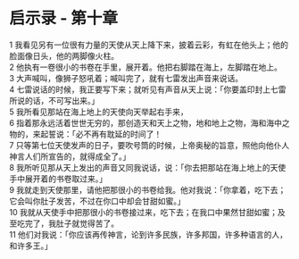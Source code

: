 # 启示录 - 第十章
  
 1 我看见另有一位很有力量的天使从天上降下来，披着云彩，有虹在他头上；他的脸面像日头，他的两脚像火柱。  
 2 他执有一卷很小的书卷在手里，展开着。他把右脚踏在海上，左脚踏在地上。  
 3 大声喊叫，像狮子怒吼着；喊叫完了，就有七雷发出声音来说话。  
 4 七雷说话的时候，我正要写下来；就听见有声音从天上说：「你要盖印封上七雷所说的话，不可写出来。」  
 5 我所看见那站在海上地上的天使向天举起右手来，  
 6 指着那永远活着世世无穷的，那创造天和天上之物，地和地上之物，海和海中之物的，来起誓说：「必不再有耽延的时间了！  
 7 只等第七位天使发声的日子，要吹号筒的时候，上帝奥秘的旨意，照他向他仆人神言人们所宣告的，就得成全了。」  
 8 我所听见那从天上发出的声音又同我说话，说：「你去把那站在海上地上的天使手中展开着的书卷取过来。」  
 9 我就走到天使那里，请他把那很小的书卷给我。他对我说：「你拿着，吃下去；它会叫你肚子发苦，不过在你口中却会甘甜如蜜。」  
 10 我就从天使手中把那很小的书卷接过来，吃下去；在我口中果然甘甜如蜜；及至吃完了，我肚子就觉得苦了。  
 11 他们对我说：「你应该再传神言，论到许多民族，许多邦国，许多种语言的人，和许多王。」